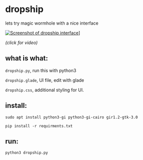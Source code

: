 # dropship

lets try magic wormhole with a nice interface

[![Screenshot of dropship interface](https://vvvvvvaria.org/~r/dropship.png)](https://vvvvvvaria.org/~r/dropship0.1.webm)]

*(click for video)*

## what is what:

`dropship.py`, run this with python3

`dropship.glade`, UI file, edit with glade

`dropship.css`, additional styling for UI.

## install:

`sudo apt install python3-gi python3-gi-cairo gir1.2-gtk-3.0`

`pip install -r requirments.txt`

## run:

`python3 dropship.py`
